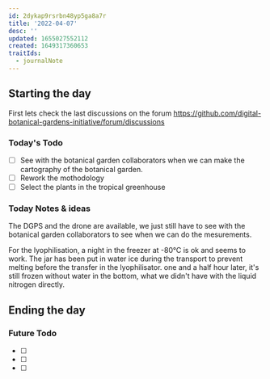 ```yaml
---
id: 2dykap9rsrbn48yp5ga8a7r
title: '2022-04-07'
desc: ''
updated: 1655027552112
created: 1649317360653
traitIds:
  - journalNote
---
```



## Starting the day

First lets check the last discussions on the forum https://github.com/digital-botanical-gardens-initiative/forum/discussions

### Today's Todo 

- [ ] See with the botanical garden collaborators when we can make the cartography of the botanical garden.
- [ ] Rework the mothodology
- [ ] Select the plants in the tropical greenhouse

### Today Notes & ideas
The DGPS and the drone are available, we just still have to see with the botanical garden collaborators to see when we can do the mesurements.

For the lyophilisation, a night in the freezer at -80°C is ok and seems to work. The jar has been put in water ice during the transport to prevent melting before the transfer in the lyophilisator. one and a half hour later, it's still frozen without water in the bottom, what we didn't have with the liquid nitrogen directly.



## Ending the day

### Future Todo

- [ ] 
- [ ] 
- [ ] 
